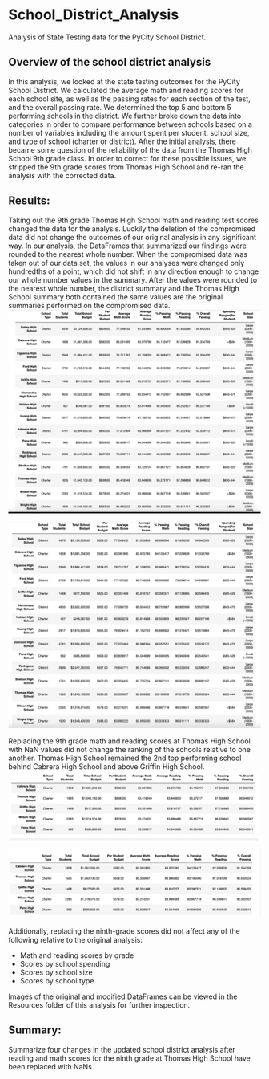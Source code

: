 # School_District_Analysis
Analysis of State Testing data for the PyCity School District. 

## Overview of the school district analysis
In this analysis, we looked at the state testing outcomes for the PyCity School District. We calculated the average math and reading scores for each school site, as well as the passing rates for each section of the test, and the overall passing rate. We determined the top 5 and bottom 5 performing schools in the district. We further broke down the data into categories in order to compare performance between schools based on a number of variables including the amount spent per student, school size, and type of school (charter or district). After the initial analysis, there became some question of the reliability of the data from the Thomas High School 9th grade class. In order to correct for these possible issues, we stripped the 9th grade scores from Thomas High School and re-ran the analysis with the corrected data. 

## Results: 
Taking out the 9th grade Thomas High School math and reading test scores changed the data for the analysis. Luckily the deletion of the compromised data did not change the outcomes of our original analysis in any significant way. In our analysis, the DataFrames that summarized our findings were rounded to the nearest whole number. When the compromised data was taken out of our data set, the values in our analyses were changed only hundredths of a point, which did not shift in any direction enough to change our whole number values in the summary. After the values were rounded to the nearest whole number, the district summary and the Thomas High School summary both contained the same values are the original summaries performed on the compromised data. 
![Original_School_Summary](Resources/Original_School_Summary.png)

![Modified_School_Summary](Resources/Modified_School_Summary.png)

Replacing the 9th grade math and reading scores at Thomas High School with NaN values did not change the ranking of the schools relative to one another. Thomas High School remained the 2nd top performing school behind Cabrera High School and above Griffin High School. 
![Top_5_Schools_Original.png](Resources/Top_5_Schools_Original.png)

![Top_5_Schools_Modified.png](Resources/Top_5_Schools_Modified.png)


Additionally, replacing the ninth-grade scores did not affect any of the following relative to the original analysis: 
  - Math and reading scores by grade
  - Scores by school spending
  - Scores by school size
  - Scores by school type
 
Images of the original and modified DataFrames can be viewed in the Resources folder of this analysis for further inspection. 

## Summary: 
Summarize four changes in the updated school district analysis after reading and math scores for the ninth grade at Thomas High School have been replaced with NaNs.



